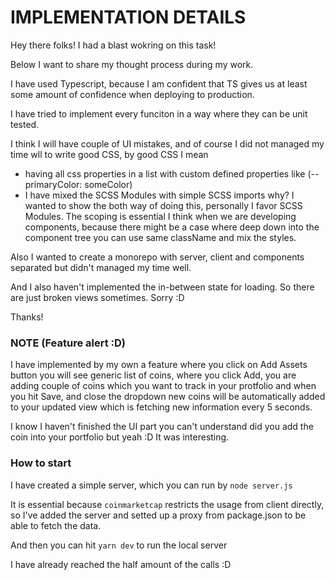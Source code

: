 # IMPLEMENTATION DETAILS


Hey there folks! I had a blast wokring on this task!

Below I want to share my thought process during my work.

I have used Typescript, because I am confident that TS gives us at least some amount of confidence when deploying to production.

I have tried to implement every funciton in a way where they can be unit tested.

I think I will have couple of UI mistakes, and of course I did not managed my time wll to write good CSS, by good CSS I mean 

 - having all css properties in a list with custom defined properties
 like (--primaryColor: someColor)
 - I have mixed the SCSS Modules with simple SCSS imports
  why? I wanted to show the both way of doing this, personally I favor SCSS Modules. The scoping is essential I think when we are developing components, because there might be a case where deep down into the component tree you can use same className and mix the styles.

Also I wanted to create a monorepo with server, client and components separated but didn't managed my time well.

And I also haven't implemented the in-between state for loading. So there are just broken views sometimes. Sorry :D 

Thanks!

### NOTE (Feature alert :D)
I have implemented by my own a feature where you click on Add Assets button
you will see generic list of coins, where you click Add, you are adding couple of coins which you want to track in your protfolio and when you hit Save, and close the dropdown new coins will be automatically added to your updated view which is fetching new information every 5 seconds.

I know I haven't finished the UI part you can't understand did you add the coin into your portfolio but yeah :D It was interesting.

### How to start

I have created a simple server, which you can run by `node server.js`

It is essential because `coinmarketcap` restricts the usage from client directly, so I've added the server and setted up a proxy from package.json to be able to fetch the data.

And then you can hit `yarn dev` to run the local server

I have already reached the half amount of the calls :D 



